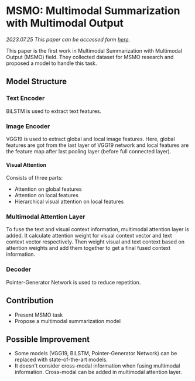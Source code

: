 # MSMO: Multimodal Summarization with Multimodal Output
*2023.07.25*
*This paper can be accessed form [here](https://aclanthology.org/D18-1448/?source=post_page---------------------------).*

This paper is the first work in Multimodal Summarization with Multimodal Output (MSMO) field. They collected dataset for MSMO research and proposed a model to handle this task.

## Model Structure

### Text Encoder
BiLSTM is used to extract text features.
### Image Encoder
VGG19 is used to extract global and local image features. Here, global features are got from the last layer of VGG19 network and local features are the feature map after last pooling layer (before full connected layer).
#### Visual Attention
Consists of three parts:
- Attention on global features
- Attention on local features
- Hierarchical visual attention on local features

### Multimodal Attention Layer
To fuse the text and visual context information, multimodal attention layer is added.
It calculate attention weight for visual context vector and text context vector respectively. Then weight visual and text context based on attention weights and add them together to get a final fused context information. 
### Decoder
Pointer-Generator Network is used to reduce repetition.

## Contribution
- Present MSMO task
- Propose a multimodal summarization model

## Possible Improvement
- Some models (VGG19, BiLSTM, Pointer-Generator Network) can be replaced with state-of-the-art models.
- It doesn't consider cross-modal information when fusing multimodal information. Cross-modal can be added in multimodal attention layer.